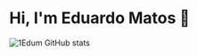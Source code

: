 # Hi, I'm Eduardo Matos 👋

![1Edum GitHub stats](https://github-readme-stats.vercel.app/api?username=1edum&show_icons=true&theme=radical)

